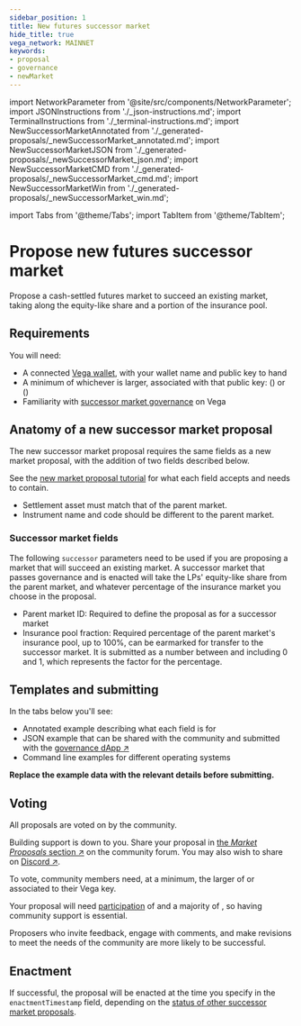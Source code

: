 ```yaml
---
sidebar_position: 1
title: New futures successor market
hide_title: true
vega_network: MAINNET
keywords:
- proposal
- governance
- newMarket
---
```


import NetworkParameter from '@site/src/components/NetworkParameter';
import JSONInstructions from './_json-instructions.md';
import TerminalInstructions from './_terminal-instructions.md';
import NewSuccessorMarketAnnotated from './_generated-proposals/_newSuccessorMarket_annotated.md';
import NewSuccessorMarketJSON from './_generated-proposals/_newSuccessorMarket_json.md';
import NewSuccessorMarketCMD from './_generated-proposals/_newSuccessorMarket_cmd.md';
import NewSuccessorMarketWin from './_generated-proposals/_newSuccessorMarket_win.md';

import Tabs from '@theme/Tabs';
import TabItem from '@theme/TabItem';

# Propose new futures successor market

Propose a cash-settled futures market to succeed an existing market, taking along the equity-like share and a portion of the insurance pool.

## Requirements

You will need:
* A connected [Vega wallet](../../tools/vega-wallet/index.md), with your wallet name and public key to hand
* A minimum of whichever is larger, associated with that public key: <NetworkParameter frontMatter={frontMatter} param="governance.proposal.market.minProposerBalance" hideValue={true}/>   (<NetworkParameter frontMatter={frontMatter} param="governance.proposal.market.minProposerBalance" hideName={true} formatter="governanceToken" suffix="tokens"/>) or <NetworkParameter frontMatter={frontMatter} param="spam.protection.proposal.min.tokens" hideValue={true}/> (<NetworkParameter frontMatter={frontMatter} param="spam.protection.proposal.min.tokens" hideName={true} formatter="governanceToken"  formatter="governanceToken" suffix="tokens"/>)
* Familiarity with [successor market governance](../../concepts/governance.md#propose-a-successor-market) on Vega

## Anatomy of a new successor market proposal
The new successor market proposal requires the same fields as a new market proposal, with the addition of two fields described below. 

See the [new market proposal tutorial](new-market-proposal.md#anatomy-of-a-market-proposal) for what each field accepts and needs to contain.

* Settlement asset must match that of the parent market.
* Instrument name and code should be different to the parent market.

### Successor market fields
The following `successor` parameters need to be used if you are proposing a market that will succeed an existing market. A successor market that passes governance and is enacted will take the LPs' equity-like share from the parent market, and whatever percentage of the insurance market you choose in the proposal.

* Parent market ID: Required to define the proposal as for a successor market
* Insurance pool fraction: Required percentage of the parent market's insurance pool, up to 100%, can be earmarked for transfer to the successor market. It is submitted as a number between and including 0 and 1, which represents the factor for the percentage.

## Templates and submitting
In the tabs below you'll see:

* Annotated example describing what each field is for
* JSON example that can be shared with the community and submitted with the [governance dApp ↗](https://governance.vega.xyz/proposals/propose/raw)
* Command line examples for different operating systems

**Replace the example data with the relevant details before submitting.**

<Tabs groupId="newSuccessorMarket">
  <TabItem value="annotated" label="Annotated example">
    <NewSuccessorMarketAnnotated />
  </TabItem>
  <TabItem value="json" label="Governance dApp (JSON)">
    <JSONInstructions />
    <NewSuccessorMarketJSON />
  </TabItem>
  <TabItem value="cmd" label="Command line (Linux / OSX)">
    <TerminalInstructions />
    <NewSuccessorMarketCMD />
  </TabItem>
  <TabItem value="win" label="Command line (Windows)">
    <TerminalInstructions />
    <NewSuccessorMarketWin />
  </TabItem>
</Tabs>

## Voting
All proposals are voted on by the community. 

Building support is down to you. Share your proposal in [the _Market Proposals_ section ↗](https://community.vega.xyz/c/governance/market-proposals/28) on the community forum. You may also wish to share on [Discord ↗](https://vega.xyz/discord).

To vote, community members need, at a minimum, the larger of <NetworkParameter frontMatter={frontMatter} param="governance.proposal.market.minVoterBalance" formatter="governanceToken" suffix="tokens" hideName={true} /> or <NetworkParameter frontMatter={frontMatter} formatter="governanceToken" param="spam.protection.voting.min.tokens" suffix="tokens" hideName={true} /> associated to their Vega key.

Your proposal will need [participation](../../concepts/governance.md#how-a-proposals-outcome-is-calculated) of <NetworkParameter frontMatter={frontMatter} param="governance.proposal.market.requiredParticipation" formatter="percent" hideName={true} /> and a majority of <NetworkParameter frontMatter={frontMatter} param="governance.proposal.market.requiredMajority" formatter="percent" hideName={true} />, so having community support is essential.

Proposers who invite feedback, engage with comments, and make revisions to meet the needs of the community are more likely to be successful.

## Enactment
If successful, the proposal will be enacted at the time you specify in the `enactmentTimestamp` field, depending on the [status of other successor market proposals](../../concepts/governance.md#proposal-outcome-successor-market).